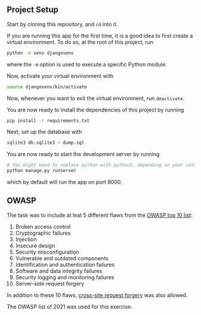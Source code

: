 ## Project Setup

Start by cloning this repository, and `cd` into it.

If you are running this app for the first time, it is a good idea to first create a virtual environment. To do so, at the root of this project, run
```bash
python -m venv djangovenv
```
where the `-m` option is used to execute a specific Python module.  

Now, activate your virtual environment with
```bash
source djangovenv/bin/activate
```

Now, whenever you want to exit the virtual environment, run `deactivate`.

You are now ready to install the dependencies of this project by running
```bash
pip install -r requirements.txt
```

Next, set up the database with 
```bash
sqlite3 db.sqlite3 < dump.sql
```

You are now ready to start the development server by running
```bash
# You might need to replace python with python3, depending on your setup
python manage.py runserver
```
which by default will run the app on port 8000.


## OWASP

The task was to include at leat 5 different flaws from the [OWASP top 10 list](https://owasp.org/www-project-top-ten/):
1. Broken access control
2. Cryptographic failures
3. Injection
4. Insecure design
5. Security misconfiguration
6. Vulnerable and outdated components
7. Identification and authentication failures
8. Software and data integrity failures
9. Security logging and monitoring failures
10. Server-side request forgery

In addition to these 10 flaws, [cross-site request forgery](https://www.cloudflare.com/learning/security/threats/cross-site-request-forgery/) was also allowed.

The OWASP list of 2021 was used for this exercise.
